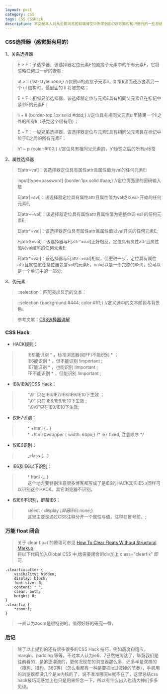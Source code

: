 ```yaml
---
layout: post
category: CSS
tags: CSS CSSHack
description: 本文是本人对从近期浏览的前端博文中所学到的CSS方面的知识进行的一些总结，做个笔记以免忘记了。十一假期骑行了三天，现在正精心修养，没事写写博文。
---
```


### CSS选择器（感觉挺有用的）

1、关系选择器  

 > E > F：子选择器，该选择器定位元素E的直接子元素中的所有元素F，它将忽略任何进一步的嵌套 :
 
 > ul > li {list-style:none;} //仅限ul的直接子元素li，如果li里面还嵌套着另一个 ul 结构时，最里面的 li 将被忽略；  
 > 
 > E + F：相邻兄弟选择器，该选择器定位与元素E具有相同父元素且在标记中紧邻E的元素F :
 
 > li + li {border-top:1px solid #ddd;} //定位具有相同父元素ul里除第一个li之外的所有li（感觉这个很有用）；
 >
 > E ~ F：一般兄弟选择器，该选择器定位与元素E具有相同父元素且在标记中位于E之后的所有元素F：
 
 > h1 ~ p {color:#f00;} //定位具有相同父元素的，h1标签之后的所有p标签
 >
2、属性选择器

 >E[attr=val]：该选择器定位具有属性attr且属性值为val的任何元素E:
 
 >input[type=password] {border:1px solid #aaa;} //定位页面里的密码输入框
 >
 >E[attr|=avl]：该选择器定位具有属性attr且属性值为val或以val-开始的任何元素E;
 >
 >E[attr~=val]：该选择器定位具有属性attr且属性值为完整单词 val 的任何元素E;  
 >
 >E[attr^=val]：该选择器定位具有属性attr且属性值以val开头的任何元素E;  
 >
 >E[attr$=val]：该选择器与E[attr^=val]正好相反，定位具有属性attr且属性值以val结尾的任何元素E;
 > 
 >E[attr*=val]：该选择器与E[attr~=val]相似，但更进一步，定位具有属性attr且属性值任意位置包含val的元素E，val可以是一个完整的单词，也可以是一个单词中的一部分;
 
3、伪元素

 >::selection：匹配突出显示的文本：

 >::selection {background:#444; color:#fff;} //定义选中的文本颜色与背景色。
 
 >参考文献：[CSS选择器详解](http://www.uisdc.com/css-selector "CSS选择器详解")

### CSS Hack
  
* HACK规则：  
 >　
 >　IE都能识别 * ，标准浏览器(如FF)不能识别 * ；  
 >　
 >　IE6能识别 * ，但不能识别 !important ;   
 >　
 >　IE7能识别 * ，也能识别 !important ;  
 >　
 >　FF不能识别 * ，但能识别 !important ;
 
* IE8/IE9的CSS Hack：  
 >　 
 >　“\9″  只在IE6/IE7/IE8/IE9/IE10下生效 ；  
 >　
 >　“\0”  只在 IE8/IE9/IE10下生效 ;  
 >　
 >　“\9\0”只在IE9/IE10下生效; 
 >

* 仅IE7识别：   
 >　
 >　\* +html   {…}  
 >　
 >　\* +html #wrapper { width: 60px;} /* ie7 fixed, 注意顺序 */

*  仅IE6识别：   
 >　
 >　\_class   {…}
  
* IE6及IE6以下识别：   
 >　
 >　\* html   {…}  
 >　
 >　这个地方要特别注意很多博客都写成了是IE6的HACK其实IE5.x同样可以识别这个HACK。其它浏览器不识别。 

* 仅IE6不识别，屏蔽IE6：  
 >　
 >　select { display /*屏蔽IE6*/:none;}  
 >　
 >　这里主要是通过CSS注释分开一个属性与值，注释在冒号前。;  

### 万能 float 闭合 
   
 > 关于 clear float 的原理可参见 [How To Clear Floats Without Structural Markup](http://www.worlduc.com/blog2012.aspx?bid=16868427)  
 > 将以下代码加入Global CSS 中,给需要闭合的div加上 class="clearfix" 即可.  

    .clearfix:after {
        visibility: hidden;
        display: block;
        font-size: 0;
        content: " ";
        clear: both;
        height: 0;
    } 
    .clearfix { 
        *zoom:1;
    } 

   
 > 一直认为zoom是很特别的，值得好好的研究一番， 

### 后记
  
 > 除了以上提到的还有很多很多的CSS Hack 技巧，例如高度自适应，margin，padding 等等。不过本人认为ie6、7已然被淘汰了，毕竟我们是往前看的，是追逐潮流的，更何况现在的浏览器那么多，还多半是双核的（搜狗、猎豹、360等）（怎么看都有一种是要把ie过渡掉的节奏），手机用的浏览器都没几个是ie内核的了，说不准准哪天ie就不在了，这里总结css hack技巧现感觉上也只是用来怀念一下，所以有什么出入也请大神们多多见谅。